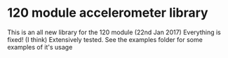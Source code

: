 # 120 module accelerometer library
This is an all new library for the 120 module (22nd Jan 2017)
Everything is fixed! (I think)
Extensively tested.
See the examples folder for some examples of it's usage